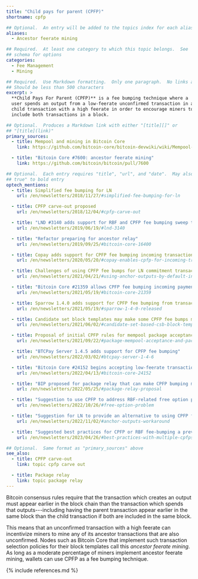 ```yaml
---
title: "Child pays for parent (CPFP)"
shortname: cpfp

## Optional.  An entry will be added to the topics index for each alias
aliases:
  - Ancestor feerate mining

## Required.  At least one category to which this topic belongs.  See
## schema for options
categories:
  - Fee Management
  - Mining

## Required.  Use Markdown formatting.  Only one paragraph.  No links allowed.
## Should be less than 500 characters
excerpt: >
  **Child Pays For Parent (CPFP)** is a fee bumping technique where a
  user spends an output from a low-feerate unconfirmed transaction in a
  child transaction with a high feerate in order to encourage miners to
  include both transactions in a block.

## Optional.  Produces a Markdown link with either "[title][]" or
## "[title](link)"
primary_sources:
  - title: Mempool and mining in Bitcoin Core
    link: https://github.com/bitcoin-core/bitcoin-devwiki/wiki/Mempool-and-mining

  - title: "Bitcoin Core #7600: ancestor feerate mining"
    link: https://github.com/bitcoin/bitcoin/pull/7600

## Optional.  Each entry requires "title", "url", and "date".  May also use "feature:
## true" to bold entry
optech_mentions:
  - title: Simplified fee bumping for LN
    url: /en/newsletters/2018/11/27/#simplified-fee-bumping-for-ln

  - title: CPFP carve-out proposed
    url: /en/newsletters/2018/12/04/#cpfp-carve-out

  - title: "LND #3140 adds support for RBF and CPFP fee bumping sweep transactions"
    url: /en/newsletters/2019/06/19/#lnd-3140

  - title: "Refactor preparing for ancestor relay"
    url: /en/newsletters/2019/09/25/#bitcoin-core-16400

  - title: Copay adds support for CPFP fee bumping incoming transactions
    url: /en/newsletters/2020/05/20/#copay-enables-cpfp-for-incoming-transactions

  - title: Challenges of using CPFP fee bumps for LN commitment transactions
    url: /en/newsletters/2021/04/21/#using-anchor-outputs-by-default-in-lnd

  - title: "Bitcoin Core #21359 allows CPFP fee bumping incoming payments"
    url: /en/newsletters/2021/05/19/#bitcoin-core-21359

  - title: Sparrow 1.4.0 adds support for CPFP fee bumping from transaction list
    url: /en/newsletters/2021/05/19/#sparrow-1-4-0-released

  - title: Candidate set block templates may make some CPFP fee bumps more effective
    url: /en/newsletters/2021/06/02/#candidate-set-based-csb-block-template-construction

  - title: Proposal of initial CPFP rules for mempool package acceptance before implementing package relay
    url: /en/newsletters/2021/09/22/#package-mempool-acceptance-and-package-rbf

  - title: "BTCPay Server 1.4.5 adds support for CPFP fee bumping"
    url: /en/newsletters/2022/03/02/#btcpay-server-1-4-6

  - title: "Bitcoin Core #24152 begins accepting low-feerate transactions that are paid for by their children"
    url: /en/newsletters/2022/04/13/#bitcoin-core-24152

  - title: "BIP proposed for package relay that can make CPFP bumping more reliable"
    url: /en/newsletters/2022/05/25/#package-relay-proposal

  - title: "Suggestion to use CPFP to address RBF-related free option problem"
    url: /en/newsletters/2022/10/26/#free-option-problem

  - title: "Suggestion for LN to provide an alternative to using CPFP for most HTLC fee bumping"
    url: /en/newsletters/2022/11/02/#anchor-outputs-workaround

  - title: "Suggested best practices for CPFP or RBF fee-bumping a previous CPFP fee bump"
    url: /en/newsletters/2023/04/26/#best-practices-with-multiple-cpfps-cpfp-rbf

## Optional.  Same format as "primary_sources" above
see_also:
  - title: CPFP carve-out
    link: topic cpfp carve out

  - title: Package relay
    link: topic package relay
---
```

Bitcoin consensus rules require that the transaction which creates an
output must appear earlier in the block chain than the transaction
which spends that outputs---including having the parent transaction
appear earlier in the same block than the child transaction if both
are included in the same block.

This means that an unconfirmed transaction with a high feerate can
incentivize miners to mine any of its ancestor transactions that are
also unconfirmed.  Nodes such as Bitcoin Core that implement such
transaction selection policies for their block templates call this
*ancestor feerate mining*.  As long as a moderate percentage of miners
implement ancestor feerate mining, wallets can use CPFP as a fee
bumping technique.

{% include references.md %}
